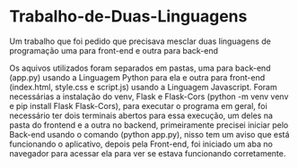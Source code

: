 # Trabalho-de-Duas-Linguagens
Um trabalho que foi pedido que precisava mesclar duas linguagens de programação uma para front-end e outra para back-end

Os aquivos utilizados foram separados em pastas, uma para back-end (app.py) usando a Linguagem Python para ela e outra para front-end (index.html, style.css e script.js) usando a Linguagem Javascript.
Foram necessárias a instalação do venv, Flask e Flask-Cors (python -m venv venv e pip install Flask Flask-Cors), para executar o programa em geral, foi necessário ter dois terminais abertos para essa execução,
um deles na pasta do frontend e a outra no backend, primeiramente precisei iniciar pelo Back-end usando o comando (python app.py), nisso tem um aviso que está funcionando o aplicativo, depois pela Front-end,
foi iniciado um aba no navegador para acessar ela para ver se estava funcionando corretamente.
